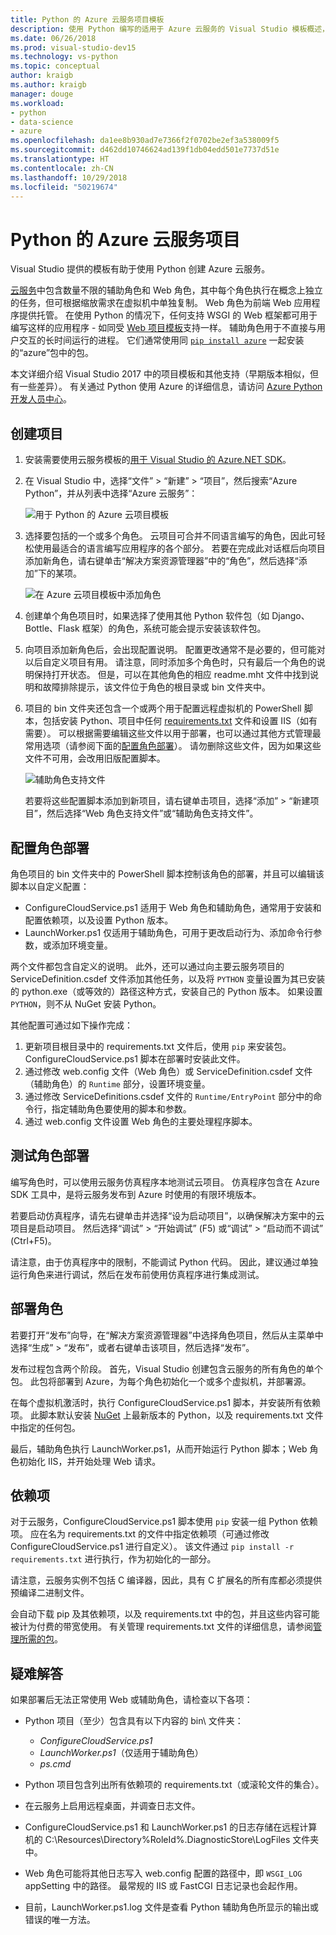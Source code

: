 ```yaml
---
title: Python 的 Azure 云服务项目模板
description: 使用 Python 编写的适用于 Azure 云服务的 Visual Studio 模板概述，包括角色部署、依赖项和故障排除。
ms.date: 06/26/2018
ms.prod: visual-studio-dev15
ms.technology: vs-python
ms.topic: conceptual
author: kraigb
ms.author: kraigb
manager: douge
ms.workload:
- python
- data-science
- azure
ms.openlocfilehash: da1ee8b930ad7e7366f2f0702be2ef3a538009f5
ms.sourcegitcommit: d462dd10746624ad139f1db04edd501e7737d51e
ms.translationtype: HT
ms.contentlocale: zh-CN
ms.lasthandoff: 10/29/2018
ms.locfileid: "50219674"
---
```

# <a name="azure-cloud-service-projects-for-python"></a>Python 的 Azure 云服务项目

Visual Studio 提供的模板有助于使用 Python 创建 Azure 云服务。

[云服务](https://docs.microsoft.com/azure/cloud-services/)中包含数量不限的辅助角色和 Web 角色，其中每个角色执行在概念上独立的任务，但可根据缩放需求在虚拟机中单独复制。 Web 角色为前端 Web 应用程序提供托管。 在使用 Python 的情况下，任何支持 WSGI 的 Web 框架都可用于编写这样的应用程序 - 如同受 [Web 项目模板](python-web-application-project-templates.md)支持一样。 辅助角色用于不直接与用户交互的长时间运行的进程。 它们通常使用同 [`pip install azure`](http://pypi.org/project/azure) 一起安装的“azure”包中的包。

本文详细介绍 Visual Studio 2017 中的项目模板和其他支持（早期版本相似，但有一些差异）。 有关通过 Python 使用 Azure 的详细信息，请访问 [Azure Python 开发人员中心](https://docs.microsoft.com/python/azure/?view=azure-python)。

## <a name="create-a-project"></a>创建项目

1. 安装需要使用云服务模板的[用于 Visual Studio 的 Azure.NET SDK](https://visualstudio.microsoft.com/vs/azure-tools/)。
1. 在 Visual Studio 中，选择“文件” > “新建” > “项目”，然后搜索“Azure Python”，并从列表中选择“Azure 云服务”：

    ![用于 Python 的 Azure 云项目模板](media/template-azure-cloud-project.png)

1. 选择要包括的一个或多个角色。 云项目可合并不同语言编写的角色，因此可轻松使用最适合的语言编写应用程序的各个部分。 若要在完成此对话框后向项目添加新角色，请右键单击“解决方案资源管理器”中的“角色”，然后选择“添加”下的某项。

    ![在 Azure 云项目模板中添加角色](media/template-azure-cloud-service-project-wizard.png)

1. 创建单个角色项目时，如果选择了使用其他 Python 软件包（如 Django、Bottle、Flask 框架）的角色，系统可能会提示安装该软件包。

1. 向项目添加新角色后，会出现配置说明。 配置更改通常不是必要的，但可能对以后自定义项目有用。 请注意，同时添加多个角色时，只有最后一个角色的说明保持打开状态。 但是，可以在其他角色的相应 readme.mht 文件中找到说明和故障排除提示，该文件位于角色的根目录或 bin 文件夹中。

1. 项目的 bin 文件夹还包含一个或两个用于配置远程虚拟机的 PowerShell 脚本，包括安装 Python、项目中任何 [requirements.txt](#dependencies) 文件和设置 IIS（如有需要）。 可以根据需要编辑这些文件以用于部署，也可以通过其他方式管理最常用选项（请参阅下面的[配置角色部署](#configure-role-deployment)）。 请勿删除这些文件，因为如果这些文件不可用，会改用旧版配置脚本。

    ![辅助角色支持文件](media/template-azure-cloud-service-worker-role-support-files.png)

    若要将这些配置脚本添加到新项目，请右键单击项目，选择“添加” > “新建项目”，然后选择“Web 角色支持文件”或“辅助角色支持文件”。

## <a name="configure-role-deployment"></a>配置角色部署

角色项目的 bin 文件夹中的 PowerShell 脚本控制该角色的部署，并且可以编辑该脚本以自定义配置：

- ConfigureCloudService.ps1 适用于 Web 角色和辅助角色，通常用于安装和配置依赖项，以及设置 Python 版本。
- LaunchWorker.ps1 仅适用于辅助角色，可用于更改启动行为、添加命令行参数，或添加环境变量。

两个文件都包含自定义的说明。 此外，还可以通过向主要云服务项目的 ServiceDefinition.csdef 文件添加其他任务，以及将 `PYTHON` 变量设置为其已安装的 python.exe（或等效的）路径这种方式，安装自己的 Python 版本。 如果设置 `PYTHON`，则不从 NuGet 安装 Python。

其他配置可通过如下操作完成：

1. 更新项目根目录中的 requirements.txt 文件后，使用 `pip` 来安装包。 ConfigureCloudService.ps1 脚本在部署时安装此文件。
1. 通过修改 web.config 文件（Web 角色）或 ServiceDefinition.csdef 文件（辅助角色）的 `Runtime` 部分，设置环境变量。
1. 通过修改 ServiceDefinitions.csdef 文件的 `Runtime/EntryPoint` 部分中的命令行，指定辅助角色要使用的脚本和参数。
1. 通过 web.config 文件设置 Web 角色的主要处理程序脚本。

## <a name="test-role-deployment"></a>测试角色部署

编写角色时，可以使用云服务仿真程序本地测试云项目。 仿真程序包含在 Azure SDK 工具中，是将云服务发布到 Azure 时使用的有限环境版本。

若要启动仿真程序，请先右键单击并选择“设为启动项目”，以确保解决方案中的云项目是启动项目。 然后选择“调试” > “开始调试” (F5) 或“调试” > “启动而不调试” (Ctrl+F5)。

请注意，由于仿真程序中的限制，不能调试 Python 代码。 因此，建议通过单独运行角色来进行调试，然后在发布前使用仿真程序进行集成测试。

## <a name="deploy-a-role"></a>部署角色

若要打开“发布”向导，在“解决方案资源管理器”中选择角色项目，然后从主菜单中选择“生成” > “发布”，或者右键单击该项目，然后选择“发布”。

发布过程包含两个阶段。 首先，Visual Studio 创建包含云服务的所有角色的单个包。 此包将部署到 Azure，为每个角色初始化一个或多个虚拟机，并部署源。

在每个虚拟机激活时，执行 ConfigureCloudService.ps1 脚本，并安装所有依赖项。 此脚本默认安装 [NuGet](https://www.nuget.org/packages?q=Tags%3A%22python%22+Authors%3A%22Python+Software+Foundation%22) 上最新版本的 Python，以及 requirements.txt 文件中指定的任何包。

最后，辅助角色执行 LaunchWorker.ps1，从而开始运行 Python 脚本；Web 角色初始化 IIS，并开始处理 Web 请求。

## <a name="dependencies"></a>依赖项

对于云服务，ConfigureCloudService.ps1 脚本使用 `pip` 安装一组 Python 依赖项。 应在名为 requirements.txt 的文件中指定依赖项（可通过修改 ConfigureCloudService.ps1 进行自定义）。 该文件通过 `pip install -r requirements.txt` 进行执行，作为初始化的一部分。

请注意，云服务实例不包括 C 编译器，因此，具有 C 扩展名的所有库都必须提供预编译二进制文件。

会自动下载 pip 及其依赖项，以及 requirements.txt 中的包，并且这些内容可能被计为付费的带宽使用。 有关管理 requirements.txt 文件的详细信息，请参阅[管理所需的包](managing-required-packages-with-requirements-txt.md)。

## <a name="troubleshooting"></a>疑难解答

如果部署后无法正常使用 Web 或辅助角色，请检查以下各项：

- Python 项目（至少）包含具有以下内容的 bin\\ 文件夹：

  - *ConfigureCloudService.ps1*
  - *LaunchWorker.ps1*（仅适用于辅助角色）
  - *ps.cmd*

- Python 项目包含列出所有依赖项的 requirements.txt（或滚轮文件的集合）。
- 在云服务上启用远程桌面，并调查日志文件。
- ConfigureCloudService.ps1 和 LaunchWorker.ps1 的日志存储在远程计算机的 C:\Resources\Directory\%RoleId%.DiagnosticStore\LogFiles 文件夹中。
- Web 角色可能将其他日志写入 web.config 配置的路径中，即 `WSGI_LOG` appSetting 中的路径。 最常规的 IIS 或 FastCGI 日志记录也会起作用。
- 目前，LaunchWorker.ps1.log 文件是查看 Python 辅助角色所显示的输出或错误的唯一方法。